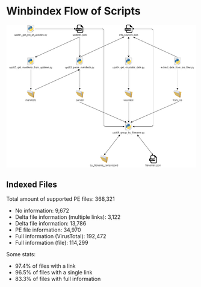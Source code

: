 # Winbindex Flow of Scripts

![winbindex-scripts-flow.png](winbindex-scripts-flow.png)

## Indexed Files

<!--FileStats-->
Total amount of supported PE files: 368,321

* No information: 9,672
* Delta file information (multiple links): 3,122
* Delta file information: 13,786
* PE file information: 34,970
* Full information (VirusTotal): 192,472
* Full information (file): 114,299

Some stats:

* 97.4% of files with a link
* 96.5% of files with a single link
* 83.3% of files with full information
<!--/FileStats-->
